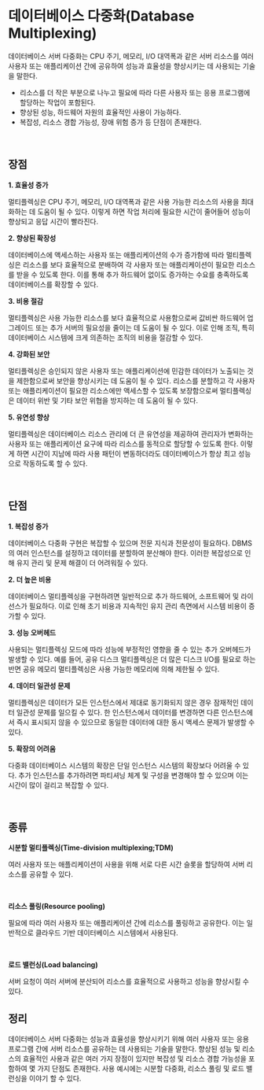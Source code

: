 # **데이터베이스 다중화(Database Multiplexing)**

데이터베이스 서버 다중화는 CPU 주기, 메모리, I/O 대역폭과 같은 서버 리소스를 여러 사용자 또는 애플리케이션 간에 공유하여 성능과 효율성을 향상시키는 데 사용되는 기술을 말한다.
- 리소스를 더 작은 부분으로 나누고 필요에 따라 다른 사용자 또는 응용 프로그램에 할당하는 작업이 포함된다.
- 향상된 성능, 하드웨어 자원의 효율적인 사용이 가능하다. 
- 복잡성, 리소스 경합 가능성, 장애 위험 증가 등 단점이 존재한다.


<br>

## **장점**

**1. 효율성 증가**

  멀티플렉싱은 CPU 주기, 메모리, I/O 대역폭과 같은 사용 가능한 리소스의 사용을 최대화하는 데 도움이 될 수 있다.
  이렇게 하면 작업 처리에 필요한 시간이 줄어들어 성능이 향상되고 응답 시간이 빨라진다.

**2. 향상된 확장성**

  데이터베이스에 액세스하는 사용자 또는 애플리케이션의 수가 증가함에 따라 멀티플렉싱은 리소스를 보다 효율적으로 분배하여 각 사용자 또는 애플리케이션이 필요한 리소스를 받을 수 있도록 한다.
  이를 통해 추가 하드웨어 없이도 증가하는 수요를 충족하도록 데이터베이스를 확장할 수 있다.
  
**3. 비용 절감**

  멀티플렉싱은 사용 가능한 리소스를 보다 효율적으로 사용함으로써 값비싼 하드웨어 업그레이드 또는 추가 서버의 필요성을 줄이는 데 도움이 될 수 있다.
  이로 인해 조직, 특히 데이터베이스 시스템에 크게 의존하는 조직의 비용을 절감할 수 있다.

**4. 강화된 보안**

  멀티플렉싱은 승인되지 않은 사용자 또는 애플리케이션에 민감한 데이터가 노출되는 것을 제한함으로써 보안을 향상시키는 데 도움이 될 수 있다.
  리소스를 분할하고 각 사용자 또는 애플리케이션이 필요한 리소스에만 액세스할 수 있도록 보장함으로써 멀티플렉싱은 데이터 위반 및 기타 보안 위협을 방지하는 데 도움이 될 수 있다.

**5. 유연성 향상**

  멀티플렉싱은 데이터베이스 리소스 관리에 더 큰 유연성을 제공하여 관리자가 변화하는 사용자 또는 애플리케이션 요구에 따라 리소스를 동적으로 할당할 수 있도록 한다.
  이렇게 하면 시간이 지남에 따라 사용 패턴이 변동하더라도 데이터베이스가 항상 최고 성능으로 작동하도록 할 수 있다.

<br>

## **단점**

**1. 복잡성 증가**

  데이터베이스 다중화 구현은 복잡할 수 있으며 전문 지식과 전문성이 필요하다.
  DBMS의 여러 인스턴스를 설정하고 데이터를 분할하여 분산해야 한다. 
  이러한 복잡성으로 인해 유지 관리 및 문제 해결이 더 어려워질 수 있다.
  
**2. 더 높은 비용**
  
  데이터베이스 멀티플렉싱을 구현하려면 일반적으로 추가 하드웨어, 소프트웨어 및 라이선스가 필요하다.
  이로 인해 초기 비용과 지속적인 유지 관리 측면에서 시스템 비용이 증가할 수 있다.

**3. 성능 오버헤드**

  사용되는 멀티플렉싱 모드에 따라 성능에 부정적인 영향을 줄 수 있는 추가 오버헤드가 발생할 수 있다. 
  예를 들어, 공유 디스크 멀티플렉싱은 더 많은 디스크 I/O를 필요로 하는 반면 공유 메모리 멀티플렉싱은 사용 가능한 메모리에 의해 제한될 수 있다.

**4. 데이터 일관성 문제**

  멀티플렉싱은 데이터가 모든 인스턴스에서 제대로 동기화되지 않은 경우 잠재적인 데이터 일관성 문제를 일으킬 수 있다. 
  한 인스턴스에서 데이터를 변경하면 다른 인스턴스에서 즉시 표시되지 않을 수 있으므로 동일한 데이터에 대한 동시 액세스 문제가 발생할 수 있다.

**5. 확장의 어려움**

  다중화 데이터베이스 시스템의 확장은 단일 인스턴스 시스템의 확장보다 어려울 수 있다.
  추가 인스턴스를 추가하려면 파티셔닝 체계 및 구성을 변경해야 할 수 있으며 이는 시간이 많이 걸리고 복잡할 수 있다.

<br>

## **종류**


**시분할 멀티플렉싱(Time-division multiplexing;TDM)**

  여러 사용자 또는 애플리케이션이 사용을 위해 서로 다른 시간 슬롯을 할당하여 서버 리소스를 공유할 수 있다.

<br>

**리소스 풀링(Resource pooling)**

   필요에 따라 여러 사용자 또는 애플리케이션 간에 리소스를 풀링하고 공유한다. 이는 일반적으로 클라우드 기반 데이터베이스 시스템에서 사용된다.

<br>

**로드 밸런싱(Load balancing)**

  서버 요청이 여러 서버에 분산되어 리소스를 효율적으로 사용하고 성능을 향상시킬 수 있다.


## **정리**

데이터베이스 서버 다중화는 성능과 효율성을 향상시키기 위해 여러 사용자 또는 응용 프로그램 간에 서버 리소스를 공유하는 데 사용되는 기술을 말한다. 
향상된 성능 및 리소스의 효율적인 사용과 같은 여러 가지 장점이 있지만 복잡성 및 리소스 경합 가능성을 포함하여 몇 가지 단점도 존재한다. 
사용 예시에는 시분할 다중화, 리소스 풀링 및 로드 밸런싱을 이야기 할 수 있다.

